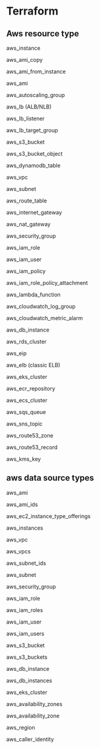 # Terraform

## Aws resource type

aws_instance

aws_ami_copy

aws_ami_from_instance

aws_ami

aws_autoscaling_group

aws_lb     (ALB/NLB)

aws_lb_listener

aws_lb_target_group

aws_s3_bucket

aws_s3_bucket_object

aws_dynamodb_table

aws_vpc

aws_subnet

aws_route_table

aws_internet_gateway

aws_nat_gateway

aws_security_group

aws_iam_role

aws_iam_user

aws_iam_policy

aws_iam_role_policy_attachment

aws_lambda_function

aws_cloudwatch_log_group

aws_cloudwatch_metric_alarm

aws_db_instance

aws_rds_cluster

aws_eip

aws_elb    (classic ELB)

aws_eks_cluster

aws_ecr_repository

aws_ecs_cluster

aws_sqs_queue

aws_sns_topic

aws_route53_zone

aws_route53_record

aws_kms_key

## aws data source types

aws_ami

aws_ami_ids

aws_ec2_instance_type_offerings

aws_instances

aws_vpc

aws_vpcs

aws_subnet_ids

aws_subnet

aws_security_group

aws_iam_role

aws_iam_roles

aws_iam_user

aws_iam_users

aws_s3_bucket

aws_s3_buckets

aws_db_instance

aws_db_instances

aws_eks_cluster

aws_availability_zones

aws_availability_zone

aws_region

aws_caller_identity


